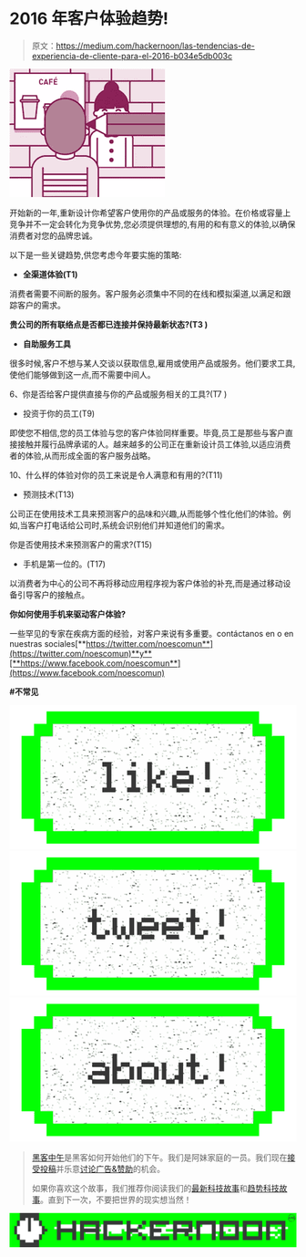# 2016 年客户体验趋势!

> 原文：<https://medium.com/hackernoon/las-tendencias-de-experiencia-de-cliente-para-el-2016-b034e5db003c>

![](img/043369012859e64bd12d65dad952431c.png)

开始新的一年,重新设计你希望客户使用你的产品或服务的体验。在价格或容量上竞争并不一定会转化为竞争优势,您必须提供理想的,有用的和有意义的体验,以确保消费者对您的品牌忠诚。

以下是一些关键趋势,供您考虑今年要实施的策略:

*   **全渠道体验(T1)**

消费者需要不间断的服务。客户服务必须集中不同的在线和模拟渠道,以满足和跟踪客户的需求。

**贵公司的所有联络点是否都已连接并保持最新状态?(T3 )**

*   **自助服务工具**

很多时候,客户不想与某人交谈以获取信息,雇用或使用产品或服务。他们要求工具,使他们能够做到这一点,而不需要中间人。

6、你是否给客户提供直接与你的产品或服务相关的工具?(T7 )

*   投资于你的员工(T9)

即使您不相信,您的员工体验与您的客户体验同样重要。毕竟,员工是那些与客户直接接触并履行品牌承诺的人。越来越多的公司正在重新设计员工体验,以适应消费者的体验,从而形成全面的客户服务战略。

10、什么样的体验对你的员工来说是令人满意和有用的?(T11)

*   预测技术(T13)

公司正在使用技术工具来预测客户的品味和兴趣,从而能够个性化他们的体验。例如,当客户打电话给公司时,系统会识别他们并知道他们的需求。

你是否使用技术来预测客户的需求?(T15)

*   手机是第一位的。(T17)

以消费者为中心的公司不再将移动应用程序视为客户体验的补充,而是通过移动设备引导客户的接触点。

**你如何使用手机来驱动客户体验?**

一些罕见的专家在疾病方面的经验，对客户来说有多重要。contáctanos en o en nuestras sociales[**https://twitter.com/noescomun**](https://twitter.com/noescomun)**y**[**https://www.facebook.com/noescomun**](https://www.facebook.com/noescomun)

**#不常见**

[![](img/50ef4044ecd4e250b5d50f368b775d38.png)](http://bit.ly/HackernoonFB)[![](img/979d9a46439d5aebbdcdca574e21dc81.png)](https://goo.gl/k7XYbx)[![](img/2930ba6bd2c12218fdbbf7e02c8746ff.png)](https://goo.gl/4ofytp)

> [黑客中午](http://bit.ly/Hackernoon)是黑客如何开始他们的下午。我们是阿妹家庭的一员。我们现在[接受投稿](http://bit.ly/hackernoonsubmission)并乐意[讨论广告&赞助](mailto:partners@amipublications.com)的机会。
> 
> 如果你喜欢这个故事，我们推荐你阅读我们的[最新科技故事](http://bit.ly/hackernoonlatestt)和[趋势科技故事](https://hackernoon.com/trending)。直到下一次，不要把世界的现实想当然！

[![](img/be0ca55ba73a573dce11effb2ee80d56.png)](https://goo.gl/Ahtev1)